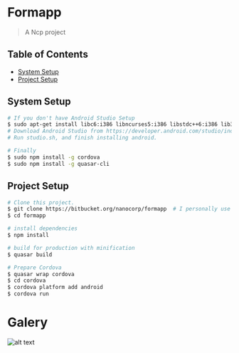 # Formapp

> A Ncp project
## Table of Contents

<!-- toc -->

- [System Setup](#system-setup)
- [Project Setup](#project-setup)

<!-- tocstop -->

## System Setup
```bash
# If you don't have Android Studio Setup
$ sudo apt-get install libc6:i386 libncurses5:i386 libstdc++6:i386 lib32z1 libbz2-1.0:i386
# Download Android Studio from https://developer.android.com/studio/index.html
# Run studio.sh, and finish installing android.

# Finally
$ sudo npm install -g cordova
$ sudo npm install -g quasar-cli
```

## Project Setup

``` bash
# Clone this project.
$ git clone https://bitbucket.org/nanocorp/formapp  # I personally use SSH, but not everyone has it setup
$ cd formapp

# install dependencies
$ npm install

# build for production with minification
$ quasar build

# Prepare Cordova
$ quasar wrap cordova
$ cd cordova
$ cordova platform add android
$ cordova run
```

# Galery 

![alt text](https://image.prntscr.com/image/lmQw4NqsTAegshlsGvSx7Q.png "Description goes here")







